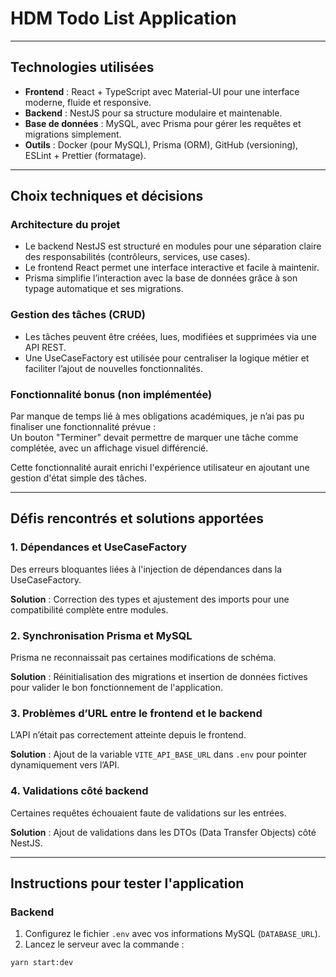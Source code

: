 # HDM Todo List Application

---

## Technologies utilisées

- **Frontend** : React + TypeScript avec Material-UI pour une interface moderne, fluide et responsive.  
- **Backend** : NestJS pour sa structure modulaire et maintenable.  
- **Base de données** : MySQL, avec Prisma pour gérer les requêtes et migrations simplement.  
- **Outils** : Docker (pour MySQL), Prisma (ORM), GitHub (versioning), ESLint + Prettier (formatage).

---

## Choix techniques et décisions

### Architecture du projet

- Le backend NestJS est structuré en modules pour une séparation claire des responsabilités (contrôleurs, services, use cases).
- Le frontend React permet une interface interactive et facile à maintenir.
- Prisma simplifie l’interaction avec la base de données grâce à son typage automatique et ses migrations.

### Gestion des tâches (CRUD)

- Les tâches peuvent être créées, lues, modifiées et supprimées via une API REST.
- Une UseCaseFactory est utilisée pour centraliser la logique métier et faciliter l’ajout de nouvelles fonctionnalités.

### Fonctionnalité bonus (non implémentée)

Par manque de temps lié à mes obligations académiques, je n’ai pas pu finaliser une fonctionnalité prévue :  
Un bouton "Terminer" devait permettre de marquer une tâche comme complétée, avec un affichage visuel différencié.

Cette fonctionnalité aurait enrichi l'expérience utilisateur en ajoutant une gestion d'état simple des tâches.

---

## Défis rencontrés et solutions apportées

### 1. Dépendances et UseCaseFactory

Des erreurs bloquantes liées à l'injection de dépendances dans la UseCaseFactory.

**Solution** : Correction des types et ajustement des imports pour une compatibilité complète entre modules.

### 2. Synchronisation Prisma et MySQL

Prisma ne reconnaissait pas certaines modifications de schéma.

**Solution** : Réinitialisation des migrations et insertion de données fictives pour valider le bon fonctionnement de l'application.

### 3. Problèmes d’URL entre le frontend et le backend

L’API n’était pas correctement atteinte depuis le frontend.

**Solution** : Ajout de la variable `VITE_API_BASE_URL` dans `.env` pour pointer dynamiquement vers l’API.

### 4. Validations côté backend

Certaines requêtes échouaient faute de validations sur les entrées.

**Solution** : Ajout de validations dans les DTOs (Data Transfer Objects) côté NestJS.

---

## Instructions pour tester l'application

### Backend

1. Configurez le fichier `.env` avec vos informations MySQL (`DATABASE_URL`).
2. Lancez le serveur avec la commande :

```bash
yarn start:dev

